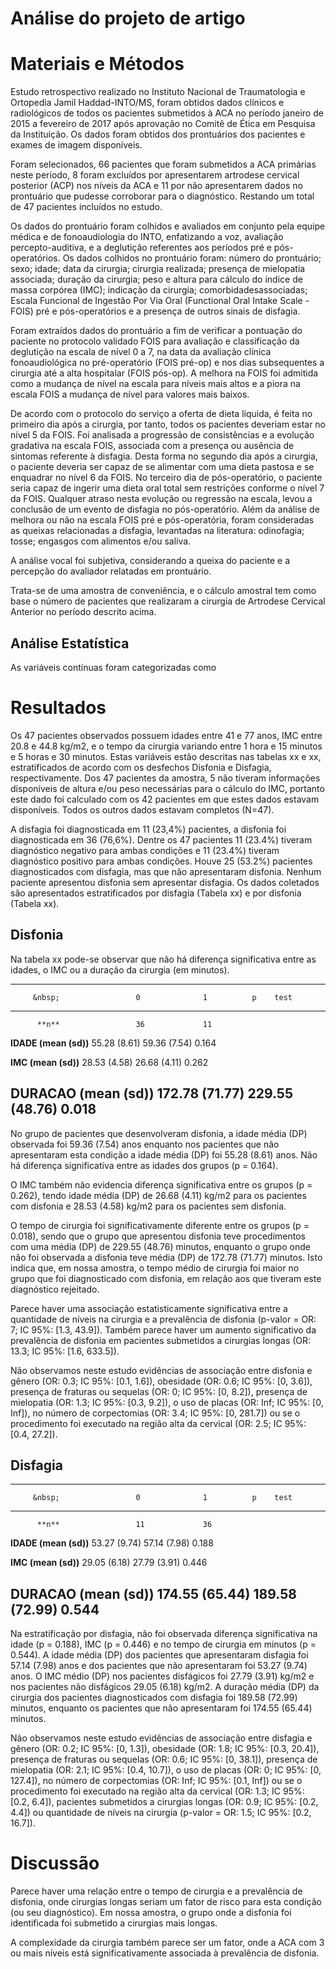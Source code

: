 # Análise do projeto de artigo

# Materiais e Métodos

Estudo retrospectivo realizado no Instituto Nacional de Traumatologia e Ortopedia Jamil Haddad-INTO/MS, foram obtidos dados clínicos e radiológicos de todos os pacientes submetidos à ACA no período janeiro de 2015 a fevereiro de 2017 após aprovação no Comitê de Ética em Pesquisa da Instituição.
Os dados foram obtidos dos prontuários dos pacientes e exames de imagem disponíveis.

Foram selecionados, 66 pacientes que foram submetidos a ACA primárias neste período, 8 foram excluídos por apresentarem artrodese cervical posterior (ACP) nos níveis da ACA e 11 por não apresentarem dados no prontuário que pudesse corroborar para o diagnóstico.
Restando um total de 47 pacientes incluídos no estudo.

Os dados do prontuário foram colhidos e avaliados em conjunto pela equipe médica e de fonoaudiologia do INTO, enfatizando a voz, avaliação percepto-auditiva, e a deglutição referentes aos períodos pré e pós-operatórios.
Os dados colhidos no prontuário foram: número do prontuário; sexo; idade; data da cirurgia; cirurgia realizada; presença de mielopatia associada; duração da cirurgia; peso e altura para cálculo do índice de massa corpórea (IMC); indicação da cirurgia; comorbidadesassociadas; Escala Funcional de Ingestão Por Via Oral (Functional Oral Intake Scale - FOIS) pré e pós-operatórios e a presença de outros sinais de disfagia.

Foram extraídos dados do prontuário a fim de verificar a pontuação do paciente no protocolo validado FOIS para avaliação e classificação da deglutição na escala de nível 0 a 7, na data da avaliação clínica fonoaudiológica no pré-operatório (FOIS pré-op) e nos dias subsequentes a cirurgia até a alta hospitalar (FOIS pós-op).
A melhora na FOIS foi admitida como a mudança de nível na escala para níveis mais altos e a piora na escala FOIS a mudança de nível para valores mais baixos.

De acordo com o protocolo do serviço a oferta de dieta líquida, é feita no primeiro dia após a cirurgia, por tanto, todos os pacientes deveriam estar no nível 5 da FOIS.
Foi analisada a progressão de consistências e a evolução gradativa na escala FOIS, associada com a presença ou ausência de sintomas referente à disfagia.
Desta forma no segundo dia após a cirurgia, o paciente deveria ser capaz de se alimentar com uma dieta pastosa e se enquadrar no nível 6 da FOIS.
No terceiro dia de pós-operatório, o paciente seria capaz de ingerir uma dieta oral total sem restrições conforme o nível 7 da FOIS.
Qualquer atraso nesta evolução ou regressão na escala, levou a conclusão de um evento de disfagia no pós-operatório.
Além da análise de melhora ou não na escala FOIS pré e pós-operatória, foram consideradas as queixas relacionadas a disfagia, levantadas na literatura: odinofagia; tosse; engasgos com alimentos e/ou saliva. 

A análise vocal foi subjetiva, considerando a queixa do paciente e a percepção do avaliador relatadas em prontuário.

Trata-se de uma amostra de conveniência, e o cálculo amostral tem como base o número de pacientes que realizaram a cirurgia de Artrodese Cervical Anterior no período descrito acima.

## Análise Estatística

As variáveis contínuas foram categorizadas como 





# Resultados



Os 47 pacientes observados possuem idades entre 41 e 77 anos, IMC entre 20.8 e 44.8 kg/m2, e o tempo da cirurgia variando entre 1 hora e 15 minutos e 5 horas e 30 minutos.
Estas variáveis estão descritas nas tabelas xx e xx, estratificados de acordo com os desfechos Disfonia e Disfagia, respectivamente.
Dos 47 pacientes da amostra, 5 não tiveram informações disponíveis de altura e/ou peso necessárias para o cálculo do IMC, portanto este dado foi calculado com os 42 pacientes em que estes dados estavam disponíveis.
Todos os outros dados estavam completos (N=47).

A disfagia foi diagnosticada em 11 (23,4%) pacientes, a disfonia foi diagnosticada em 36 (76,6%).
Dentre os 47 pacientes 11 (23.4%) tiveram diagnóstico negativo para ambas condições e 11 (23.4%) tiveram diagnóstico positivo para ambas condições. 
Houve 25 (53.2%) pacientes diagnosticados com disfagia, mas que não apresentaram disfonia.
Nenhum paciente apresentou disfonia sem apresentar disfagia.
Os dados coletados são apresentados estratificados por disfagia (Tabela xx) e por disfonia (Tabela xx).

## Disfonia

Na tabela xx pode-se observar que não há diferença significativa entre as idades, o IMC ou a duração da cirurgia (em minutos).


--------------------------------------------------------------------
         &nbsp;                 0              1          p    test 
------------------------- -------------- -------------- ----- ------
          **n**                 36             11                   

  **IDADE (mean (sd))**    55.28 (8.61)   59.36 (7.54)  0.164       

   **IMC (mean (sd))**     28.53 (4.58)   26.68 (4.11)  0.262       

 **DURACAO (mean (sd))**  172.78 (71.77) 229.55 (48.76) 0.018       
--------------------------------------------------------------------

No grupo de pacientes que desenvolveram disfonia, a idade média (DP) observada foi 59.36 (7.54) anos enquanto nos pacientes que não apresentaram esta condição a idade média (DP) foi 55.28 (8.61) anos.
Não há diferença significativa entre as idades dos grupos (p = 0.164).

O IMC também não evidencia diferença significativa entre os grupos (p = 0.262), tendo idade média (DP) de 26.68 (4.11) kg/m2 para os pacientes com disfonia e 28.53 (4.58) kg/m2 para os pacientes sem disfonia.

O tempo de cirurgia foi significativamente diferente entre os grupos (p = 0.018), sendo que o grupo que apresentou disfonia teve procedimentos com uma média (DP) de 229.55 (48.76) minutos, enquanto o grupo onde não foi observada a disfonia teve média (DP) de 172.78 (71.77) minutos.
Isto indica que, em nossa amostra, o tempo médio de cirurgia foi maior no grupo que foi diagnosticado com disfonia, em relação aos que tiveram este diagnóstico rejeitado.

Parece haver uma associação estatisticamente significativa entre a quantidade de níveis na cirurgia e a prevalência de disfonia (p-valor = OR: 7; IC 95%: [1.3, 43.9]).
Também parece haver um aumento significativo da prevalência de disfonia em pacientes submetidos a cirurgias longas (OR: 13.3; IC 95%: [1.6, 633.5]).

Não observamos neste estudo evidências de associação entre disfonia e
gênero (OR: 0.3; IC 95%: [0.1, 1.6]),
obesidade (OR: 0.6; IC 95%: [0, 3.6]),
presença de fraturas ou sequelas (OR: 0; IC 95%: [0, 8.2]),
presença de mielopatia (OR: 1.3; IC 95%: [0.3, 9.2]),
o uso de placas (OR: Inf; IC 95%: [0, Inf]),
no número de corpectomias (OR: 3.4; IC 95%: [0, 281.7])
ou
se o procedimento foi executado na região alta da cervical (OR: 2.5; IC 95%: [0.4, 27.2]).

## Disfagia


--------------------------------------------------------------------
         &nbsp;                 0              1          p    test 
------------------------- -------------- -------------- ----- ------
          **n**                 11             36                   

  **IDADE (mean (sd))**    53.27 (9.74)   57.14 (7.98)  0.188       

   **IMC (mean (sd))**     29.05 (6.18)   27.79 (3.91)  0.446       

 **DURACAO (mean (sd))**  174.55 (65.44) 189.58 (72.99) 0.544       
--------------------------------------------------------------------

Na estratificação por disfagia, não foi observada diferença significativa na idade (p = 0.188), IMC (p = 0.446) e no tempo de cirurgia em minutos (p = 0.544).
A idade média (DP) dos pacientes que apresentaram disfagia foi 57.14 (7.98) anos e dos pacientes que não apresentaram foi 53.27 (9.74) anos.
O IMC médio (DP) nos pacientes disfágicos foi 27.79 (3.91) kg/m2 e nos pacientes não disfágicos 29.05 (6.18) kg/m2.
A duração média (DP) da cirurgia dos pacientes diagnosticados com disfagia foi 189.58 (72.99) minutos, enquanto os pacientes que não apresentaram foi 174.55 (65.44) minutos.

Não observamos neste estudo evidências de associação entre disfagia e
gênero (OR: 0.2; IC 95%: [0, 1.3]),
obesidade (OR: 1.8; IC 95%: [0.3, 20.4]),
presença de fraturas ou sequelas (OR: 0.6; IC 95%: [0, 38.1]),
presença de mielopatia (OR: 2.1; IC 95%: [0.4, 10.7]),
o uso de placas (OR: 0; IC 95%: [0, 127.4]),
no número de corpectomias (OR: Inf; IC 95%: [0.1, Inf])
ou
se o procedimento foi executado na região alta da cervical (OR: 1.3; IC 95%: [0.2, 6.4]),
pacientes submetidos a cirurgias longas (OR: 0.9; IC 95%: [0.2, 4.4]) ou
quantidade de níveis na cirurgia (p-valor = OR: 1.5; IC 95%: [0.2, 16.7]).

# Discussão

Parece haver uma relação entre o tempo de cirurgia e a prevalência de disfonia, onde cirurgias longas seriam um fator de risco para esta condição (ou seu diagnóstico).
Em nossa amostra, o grupo onde a disfonia foi identificada foi submetido a cirurgias mais longas.

A complexidade da cirurgia também parece ser um fator, onde a ACA com 3 ou mais níveis está significativamente associada à prevalência de disfonia.
